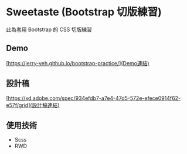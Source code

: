 # Sweetaste (Bootstrap 切版練習)

此為套用 Bootstrap 的 CSS 切版練習

## Demo

[https://jerry-yeh.github.io/bootstrap-practice/](Demo連結)

## 設計稿

[https://xd.adobe.com/spec/934efdb7-a7e4-47d5-572e-efece0914f62-e57f/grid](設計稿連結)

## 使用技術 

* Scss 
* RWD
